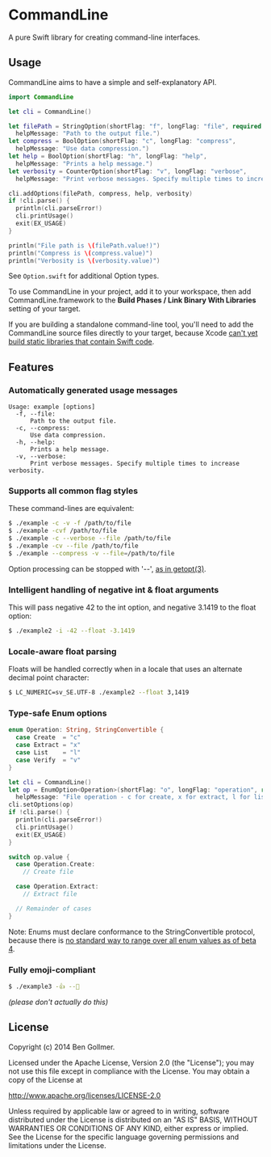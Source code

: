 CommandLine
===========
A pure Swift library for creating command-line interfaces.

Usage
-----
CommandLine aims to have a simple and self-explanatory API.

```swift
import CommandLine

let cli = CommandLine()

let filePath = StringOption(shortFlag: "f", longFlag: "file", required: true,
  helpMessage: "Path to the output file.")
let compress = BoolOption(shortFlag: "c", longFlag: "compress",
  helpMessage: "Use data compression.")
let help = BoolOption(shortFlag: "h", longFlag: "help",
  helpMessage: "Prints a help message.")
let verbosity = CounterOption(shortFlag: "v", longFlag: "verbose",
  helpMessage: "Print verbose messages. Specify multiple times to increase verbosity.")

cli.addOptions(filePath, compress, help, verbosity)
if !cli.parse() {
  println(cli.parseError!)
  cli.printUsage()
  exit(EX_USAGE)
}

println("File path is \(filePath.value!)")
println("Compress is \(compress.value)")
println("Verbosity is \(verbosity.value)")
```

See `Option.swift` for additional Option types.

To use CommandLine in your project, add it to your workspace, then add CommandLine.framework to the __Build Phases / Link Binary With Libraries__ setting of your target.

If you are building a standalone command-line tool, you'll need to add the CommandLine source files directly to your target, because Xcode [can't yet build static libraries that contain Swift code](https://github.com/ksm/SwiftInFlux#static-libraries).

Features
--------

### Automatically generated usage messages

```
Usage: example [options]
  -f, --file:    
      Path to the output file.
  -c, --compress:
      Use data compression.
  -h, --help:    
      Prints a help message.
  -v, --verbose: 
      Print verbose messages. Specify multiple times to increase verbosity.
```

### Supports all common flag styles

These command-lines are equivalent:

```bash
$ ./example -c -v -f /path/to/file
$ ./example -cvf /path/to/file
$ ./example -c --verbose --file /path/to/file
$ ./example -cv --file /path/to/file
$ ./example --compress -v --file=/path/to/file
```

Option processing can be stopped with '--', [as in getopt(3)](https://www.gnu.org/prep/standards/html_node/Command_002dLine-Interfaces.html).

### Intelligent handling of negative int & float arguments

This will pass negative 42 to the int option, and negative 3.1419 to the float option:

```bash
$ ./example2 -i -42 --float -3.1419
```

### Locale-aware float parsing

Floats will be handled correctly when in a locale that uses an alternate decimal point character:

```bash
$ LC_NUMERIC=sv_SE.UTF-8 ./example2 --float 3,1419
```

### Type-safe Enum options

```swift
enum Operation: String, StringConvertible {
  case Create  = "c"
  case Extract = "x"
  case List    = "l"
  case Verify  = "v"
}

let cli = CommandLine()
let op = EnumOption<Operation>(shortFlag: "o", longFlag: "operation", required: true,
  helpMessage: "File operation - c for create, x for extract, l for list, or v for verify.")
cli.setOptions(op)
if !cli.parse() {
  println(cli.parseError!)
  cli.printUsage()
  exit(EX_USAGE)
}

switch op.value {
  case Operation.Create:
    // Create file

  case Operation.Extract:
    // Extract file

  // Remainder of cases
}
```

Note: Enums must declare conformance to the StringConvertible protocol, because there is [no standard way to range over all enum values as of beta 4](https://github.com/ksm/SwiftInFlux#enumerating-enum-types).

### Fully emoji-compliant

```bash
$ ./example3 -👍 --👻
```

*(please don't actually do this)*

License
-------
Copyright (c) 2014 Ben Gollmer.

Licensed under the Apache License, Version 2.0 (the "License"); you may not use this file except in compliance with the License. You may obtain a copy of the License at

http://www.apache.org/licenses/LICENSE-2.0

Unless required by applicable law or agreed to in writing, software distributed under the License is distributed on an "AS IS" BASIS, WITHOUT WARRANTIES OR CONDITIONS OF ANY KIND, either express or implied. See the License for the specific language governing permissions and limitations under the License.
